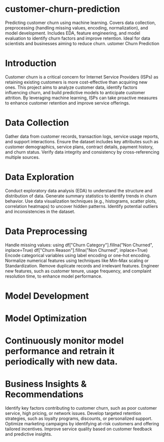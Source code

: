 # customer-churn-prediction
Predicting customer churn using machine learning. Covers data collection, preprocessing (handling missing values, encoding, normalization), and model development. Includes EDA, feature engineering, and model evaluation to identify churn factors and improve retention. Ideal for data scientists and businesses aiming to reduce churn.
ustomer Churn Prediction

# Introduction
Customer churn is a critical concern for Internet Service Providers (ISPs) as retaining existing customers is more cost-effective than acquiring new ones. This project aims to analyze customer data, identify factors influencing churn, and build predictive models to anticipate customer attrition. By leveraging machine learning, ISPs can take proactive measures to enhance customer retention and improve service offerings.

# Data Collection
Gather data from customer records, transaction logs, service usage reports, and support interactions.
Ensure the dataset includes key attributes such as customer demographics, service plans, contract details, payment history, and churn status.
Verify data integrity and consistency by cross-referencing multiple sources.
# Data Exploration
Conduct exploratory data analysis (EDA) to understand the structure and distribution of data.
Generate summary statistics to identify trends in churn behavior.
Use data visualization techniques (e.g., histograms, scatter plots, correlation heatmaps) to uncover hidden patterns.
Identify potential outliers and inconsistencies in the dataset.
# Data Preprocessing
Handle missing values: using 
df["Churn Category"].fillna("Non Churned", inplace=True)
df["Churn Reason"].fillna("Non Churned", inplace=True)
Encode categorical variables using label encoding or one-hot encoding.
Normalize numerical features using techniques like Min-Max scaling or Standardization.
Remove duplicate records and irrelevant features.
Engineer new features, such as customer tenure, usage frequency, and complaint resolution time, to enhance model performance.
# Model Development

# Model Optimization

# Continuously monitor model performance and retrain it periodically with new data.

# Business Insights & Recommendations
Identify key factors contributing to customer churn, such as poor customer service, high pricing, or network issues.
Develop targeted retention strategies, such as loyalty programs, discounts, or personalized support.
Optimize marketing campaigns by identifying at-risk customers and offering tailored incentives.
Improve service quality based on customer feedback and predictive insights.
